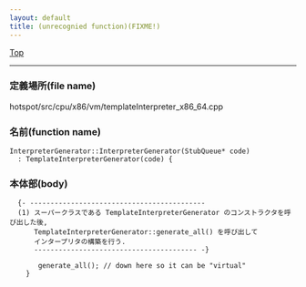 ```yaml
---
layout: default
title: (unrecognied function)(FIXME!)
---
```

[Top](../index.html)

--- 
### 定義場所(file name)
hotspot/src/cpu/x86/vm/templateInterpreter_x86_64.cpp

### 名前(function name)
```
InterpreterGenerator::InterpreterGenerator(StubQueue* code)
  : TemplateInterpreterGenerator(code) {
```

### 本体部(body)
```
  {- -------------------------------------------
  (1) スーパークラスである TemplateInterpreterGenerator のコンストラクタを呼び出した後, 
      TemplateInterpreterGenerator::generate_all() を呼び出して
      インタープリタの構築を行う.
      ---------------------------------------- -}

	   generate_all(); // down here so it can be "virtual"
	}
	
```


